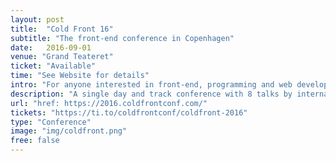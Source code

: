 ```yaml
---
layout: post
title:  "Cold Front 16"
subtitle: "The front-end conference in Copenhagen"
date:   2016-09-01
venue: "Grand Teateret"
ticket: "Available"
time: "See Website for details"
intro: "For anyone interested in front-end, programming and web development"
description: "A single day and track conference with 8 talks by internationally renowned speakers. Our focus is on the web, and where our beloved platform is headed. So sit tight, and get ready to be inspired."
url: "href: https://2016.coldfrontconf.com/"
tickets: "https://ti.to/coldfrontconf/coldfront-2016"
type: "Conference"
image: "img/coldfront.png"
free: false
---
```

<!-- fill in the URL of your event host page if you haven't enough information for a detail page, so the event link won't point on the detail page at all -->
